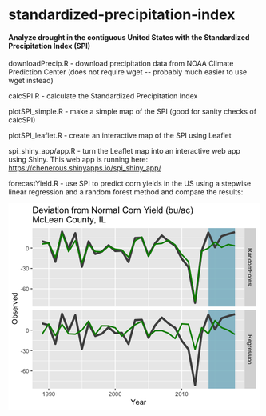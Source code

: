 # standardized-precipitation-index
#### Analyze drought in the contiguous United States with the Standardized Precipitation Index (SPI)

downloadPrecip.R - download precipitation data from NOAA Climate Prediction Center (does not require wget -- probably much easier to use wget instead)

calcSPI.R - calculate the Standardized Precipitation Index

plotSPI_simple.R - make a simple map of the SPI (good for sanity checks of calcSPI) 

plotSPI_leaflet.R - create an interactive map of the SPI using Leaflet

spi_shiny_app/app.R - turn the Leaflet map into an interactive web app using Shiny.  This web app is running here: https://chenerous.shinyapps.io/spi_shiny_app/

forecastYield.R - use SPI to predict corn yields in the US using a stepwise linear regression and a random forest method and compare the results:


![McLean_Corn](mclean_corn.png)
